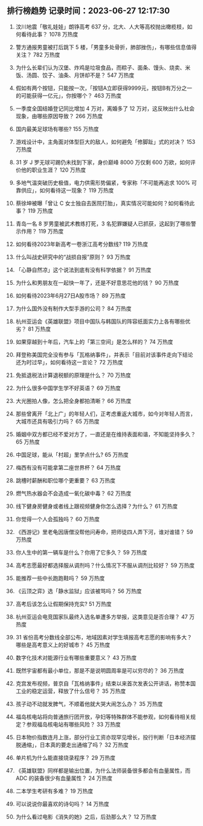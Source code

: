 
## 排行榜趋势 记录时间：2023-06-27 12:17:30
  
  1. 汶川地震「敬礼娃娃」朗铮高考 637 分，北大、人大等高校抛出橄榄枝，如何看待此事？ 1078 万热度
    
  2. 警方通报男童被打后跳下 5 楼，「男童多处骨折，肺部挫伤」，有哪些信息值得关注？ 782 万热度
    
  3. 为什么长辈们认为汉堡、炸鸡是垃圾食品，而粽子、面条、馒头、烧卖、米饭、汤圆、饺子、油条、月饼却不是？ 547 万热度
    
  4. 假如有两个按钮，只能按一次，「按钮A立即获得9999元，按钮B有万分之一的可能获得一亿元」，你按哪个？ 463 万热度
    
  5. 一季度全国结婚登记同比增加 4 万对，离婚多了 12 万对，这反映出什么社会现象，由哪些原因导致？ 266 万热度
    
  6. 国内最美足球场有哪些? 155 万热度
    
  7. 游戏设计中，主角面对体型巨大的敌人，如何避免「修脚趾」式的对决？ 153 万热度
    
  8. 31 岁 J 罗无球可踢仍未找到下家，身价巅峰 8000 万仅剩 600 万欧，如何评价他的职业生涯？ 120 万热度
    
  9. 多地气温突破历史极值，电力供需形势偏紧，专家称「不可能再追求 100% 可靠供应」，如何看待这一现象？ 119 万热度
    
  10. 蔡徐坤被曝「曾让 C 女士独自去医院打胎」，真实情况可能如何？如何看待此事？ 119 万热度
    
  11. 青岛一名 8 岁男童被武术教练打死，3 名犯罪嫌疑人已抓获，这起到了哪些警示作用？ 119 万热度
    
  12. 如何看待2023年新高考一卷浙江高考分数线? 119 万热度
    
  13. 什么叫战史研究中的“战损自报”原则？ 93 万热度
    
  14. 「心静自然凉」这个说法到底有没有科学依据？ 91 万热度
    
  15. 为什么和男朋友在一起快一年了，还是不好意思花他的钱？ 90 万热度
    
  16. 如何看待2023年6月27日A股市场？ 89 万热度
    
  17. 为什么国外没有制作大型手游的公司？ 84 万热度
    
  18. 杭州亚运会《英雄联盟》项目中国队与韩国队的阵容纸面实力上各有哪些优劣？ 81 万热度
    
  19. 如果穿越到十年后，汽车上的「第三空间」是怎么样的？ 74 万热度
    
  20. 拜登称美国完全没有参与「瓦格纳事件」，并表示「目前对该事件走向下结论还为时过早」，如何看待这一言论？ 72 万热度
    
  21. 免抵退税法计算退税额的原理是什么？ 70 万热度
    
  22. 为什么很多中国学生学不好英语？ 69 万热度
    
  23. 大光圈拍人像，怎么把全身都拍清晰？ 66 万热度
    
  24. 那些曾离开「北上广」的年轻人们，正考虑重返大城市，如今对年轻人而言，大城市还具有吸引力吗？ 65 万热度
    
  25. 婚姻中双方都已经不爱对方了，一直还是在维持表面和谐，不知能坚持多久？ 65 万热度
    
  26. 中国足球，能从「村超」里学点什么? 65 万热度
    
  27. 梅西有没有可能拿第二座世界杯？ 64 万热度
    
  28. 跳槽时薪酬和职位哪个更重要？ 63 万热度
    
  29. 燃气热水器会不会造成一氧化碳中毒？ 62 万热度
    
  30. 线下健身房健身或者线上跟视频健身你怎么选择？为什么？ 61 万热度
    
  31. 你觉得一个人会孤独吗？ 60 万热度
    
  32. 《西游记》里老龟因唐僧没帮他问寿命，把师徒四人弄下河，谁对谁错？ 59 万热度
    
  33. 你人生中的第一辆车是什么？你用了它多久？ 59 万热度
    
  34. 高考志愿最好都选择服从调剂吗？什么情况下不服从调剂比较好？ 59 万热度
    
  35. 能推荐一些中长跑跑鞋吗？ 59 万热度
    
  36. 《云顶之弈》选「静水监狱」应该被骂吗？ 56 万热度
    
  37. 高考后该怎么让假期保持充实? 51 万热度
    
  38. 杭州亚运会电竞国家队最终入选名单遭多方举报，这类意见是否合理？ 47 万热度
    
  39. 31 省份高考分数线全部公布，地域因素对学生填报高考志愿的影响有多大？哪些是高考意义上的好城市？ 45 万热度
    
  40. 数字化技术对能源行业有哪些重要意义？ 43 万热度
    
  41. 既然宇宙都有最小单位，那是不是说明圆周率是可以穷尽的？ 36 万热度
    
  42. 克宫发布视频，普京自「瓦格纳事件」结束以来首次发表公开讲话，称赞本国工业的稳定运营，释放了什么信号？ 35 万热度
    
  43. 孩子动不动就发脾气，不顺着他就大哭大闹怎么办？ 35 万热度
    
  44. 福岛核电站将向普通旅行团开放，孕妇等特殊群体不能参观，如何看待相关规定？参观福岛核电站有哪些风险？ 33 万热度
    
  45. 日本物价指数连月上涨，部分行业工资亦现罕见增长，投行判断「日本经济摆脱通缩」，日本真的要走出通缩了吗？ 32 万热度
    
  46. 单片机为什么能直接烧录程序？ 29 万热度
    
  47. 《英雄联盟》同样都是输出位置，为什么法师装备很多都会有血量属性，而 ADC 的装备很少有血量属性？ 24 万热度
    
  48. 二本学生考研有多难？ 19 万热度
    
  49. 可以说说你最喜欢的诗句吗？ 14 万热度
    
  50. 为什么看过电影《消失的她》之后，后劲那么大？ 12 万热度
    